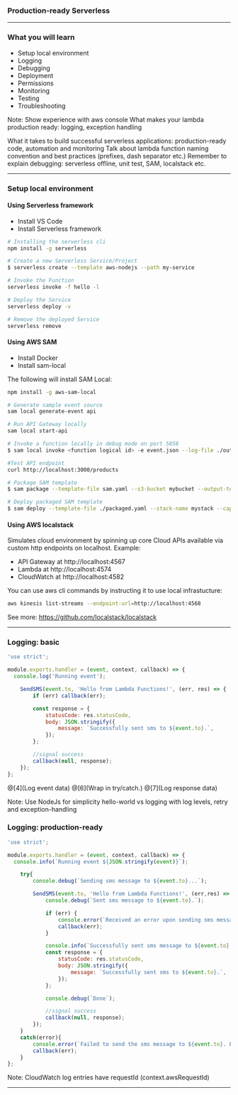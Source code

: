 ### Production-ready Serverless
 
---

### What you will learn

- Setup local environment
- Logging
- Debugging
- Deployment
- Permissions
- Monitoring
- Testing
- Troubleshooting

Note:
Show experience with aws console
What makes your lambda production ready: logging, exception handling

What it takes to build successful serverless applications: production-ready code, automation and monitoring
Talk about lambda function naming convention and best practices (prefixes, dash separator etc.)
Remember to explain debugging: serverless offline, unit test, SAM, localstack etc.

---

### Setup local environment

#### Using Serverless framework

- Install VS Code
- Install Serverless framework

```bash
# Installing the serverless cli
npm install -g serverless

# Create a new Serverless Service/Project
$ serverless create --template aws-nodejs --path my-service

# Invoke the Function
serverless invoke -f hello -l

# Deploy the Service
serverless deploy -v

# Remove the deployed Service
serverless remove
```

#### Using AWS SAM

- Install Docker
- Install sam-local

The following will install SAM Local:

```bash
npm install -g aws-sam-local

# Generate sample event source
sam local generate-event api

# Run API Gateway locally
sam local start-api

# Invoke a function locally in debug mode on port 5858
$ sam local invoke <function logical id> -e event.json --log-file ./output.log

#Test API endpoint
curl http://localhost:3000/products

# Package SAM template
$ sam package --template-file sam.yaml --s3-bucket mybucket --output-template-file packaged.yaml

# Deploy packaged SAM template
$ sam deploy --template-file ./packaged.yaml --stack-name mystack --capabilities CAPABILITY_IAM
```

#### Using AWS localstack

Simulates cloud environment by spinning up core Cloud APIs available via custom http endpoints on localhost. Example:

- API Gateway at http://localhost:4567
- Lambda at http://localhost:4574
- CloudWatch at http://localhost:4582

You can use aws cli commands by instructing it to use local infrastucture:

```bash
aws kinesis list-streams --endpoint-url=http://localhost:4568
```

See more: https://github.com/localstack/localstack

---

### Logging: basic

```javascript
'use strict';

module.exports.handler = (event, context, callback) => {
  console.log('Running event');

    SendSMS(event.to, 'Hello from Lambda Functions!', (err, res) => {
        if (err) callback(err);

        const response = {
            statusCode: res.statusCode,
            body: JSON.stringify({
                message: `Successfully sent sms to ${event.to}.`,
            });
        };

        //signal success
        callback(null, response);
    });
};
```

@[4](Log event data)
@[6](Wrap in try/catch.)
@[7](Log response data)

Note:
Use NodeJs for simplicity
hello-world vs logging with log levels, retry and exception-handling

[comment]: <> (TODO: Show old and new side by side, check pitchme how to do)


### Logging: production-ready

```javascript
'use strict';

module.exports.handler = (event, context, callback) => {
  console.info(`Running event ${JSON.stringify(event)}`);

    try{
        console.debug(`Sending sms message to ${event.to}...`);

        SendSMS(event.to, 'Hello from Lambda Functions!', (err,res) => {
            console.debug(`Sent sms message to ${event.to}.`);

            if (err) {
                console.error(`Received an error upon sending sms message to ${event.to}. Error: ${err}`);
                callback(err);
            }

            console.info(`Successfully sent sms message to ${event.to}. Response: ${JSON.stringify(res)}`);
            const response = {
                statusCode: res.statusCode,
                body: JSON.stringify({
                    message: `Successfully sent sms to ${event.to}.`,
                });
            };

            console.debug(`Done`);

            //signal success
            callback(null, response);
        });
    }
    catch(error){
        console.error(`Failed to send the sms message to ${event.to}. Error: ${error}`);
        callback(err);
    }
};
```

Note:
CloudWatch log entries have requestId (context.awsRequestId)

---